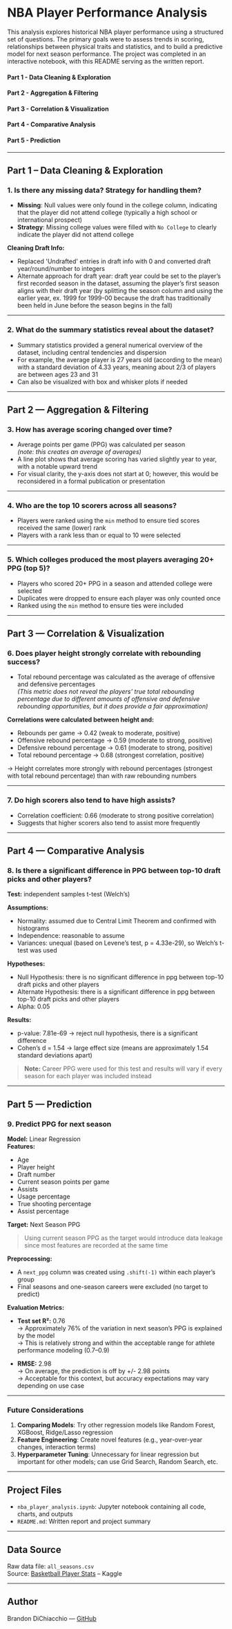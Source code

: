 # NBA Player Performance Analysis

This analysis explores historical NBA player performance using a structured set of questions. The primary goals were to assess trends in scoring, relationships between physical traits and statistics, and to build a predictive model for next season performance. The project was completed in an interactive notebook, with this README serving as the written report.

#### Part 1 - Data Cleaning & Exploration
#### Part 2 - Aggregation & Filtering
#### Part 3 - Correlation & Visualization
#### Part 4 - Comparative Analysis
#### Part 5 - Prediction
---

## Part 1 – Data Cleaning & Exploration

### 1. Is there any missing data? Strategy for handling them?

- **Missing**: Null values were only found in the college column, indicating that the player did not attend college (typically a high school or international prospect)
- **Strategy**: Missing college values were filled with `No College` to clearly indicate the player did not attend college

**Cleaning Draft Info:**
- Replaced 'Undrafted' entries in draft info with 0 and converted draft year/round/number to integers
- Alternate approach for draft year: draft year could be set to the player’s first recorded season in the dataset, assuming the player’s first season aligns with their draft year (by splitting the season column and using the earlier year, ex. 1999 for 1999-00 because the draft has traditionally been held in June before the season begins in the fall)

---

### 2. What do the summary statistics reveal about the dataset?

- Summary statistics provided a general numerical overview of the dataset, including central tendencies and dispersion
- For example, the average player is 27 years old (according to the mean) with a standard deviation of 4.33 years, meaning about 2/3 of players are between ages 23 and 31
- Can also be visualized with box and whisker plots if needed

---

## Part 2 — Aggregation & Filtering

### 3. How has average scoring changed over time?

- Average points per game (PPG) was calculated per season  
  *(note: this creates an average of averages)*
- A line plot shows that average scoring has varied slightly year to year, with a notable upward trend
- For visual clarity, the y-axis does not start at 0; however, this would be reconsidered in a formal publication or presentation

---

### 4. Who are the top 10 scorers across all seasons?

- Players were ranked using the `min` method to ensure tied scores received the same (lower) rank
- Players with a rank less than or equal to 10 were selected

---

### 5. Which colleges produced the most players averaging 20+ PPG (top 5)?

- Players who scored 20+ PPG in a season and attended college were selected
- Duplicates were dropped to ensure each player was only counted once
- Ranked using the `min` method to ensure ties were included

---

## Part 3 — Correlation & Visualization

### 6. Does player height strongly correlate with rebounding success?

- Total rebound percentage was calculated as the average of offensive and defensive percentages  
  *(This metric does not reveal the players’ true total rebounding percentage due to different amounts of offensive and defensive rebounding opportunities, but it does provide a fair approximation)*

**Correlations were calculated between height and:**
- Rebounds per game → 0.42 (weak to moderate, positive)
- Offensive rebound percentage → 0.59 (moderate to strong, positive)
- Defensive rebound percentage → 0.61 (moderate to strong, positive)
- Total rebound percentage → 0.68 (strongest correlation, positive)

→ Height correlates more strongly with rebound percentages (strongest with total rebound percentage) than with raw rebounding numbers

---

### 7. Do high scorers also tend to have high assists?

- Correlation coefficient: 0.66 (moderate to strong positive correlation)
- Suggests that higher scorers also tend to assist more frequently

---

## Part 4 — Comparative Analysis

### 8. Is there a significant difference in PPG between top-10 draft picks and other players?

**Test:** independent samples t-test (Welch’s)

**Assumptions:**
- Normality: assumed due to Central Limit Theorem and confirmed with histograms  
- Independence: reasonable to assume  
- Variances: unequal (based on Levene’s test, p = 4.33e-29), so Welch’s t-test was used  

**Hypotheses:**
- Null Hypothesis: there is no significant difference in ppg between top-10 draft picks and other players  
- Alternate Hypothesis: there is a significant difference in ppg between top-10 draft picks and other players  
- Alpha: 0.05  

**Results:**
- p-value: 7.81e-69 → reject null hypothesis, there is a significant difference  
- Cohen’s d = 1.54 → large effect size (means are approximately 1.54 standard deviations apart)

> **Note:** Career PPG were used for this test and results will vary if every season for each player was included instead

---

## Part 5 — Prediction

### 9. Predict PPG for next season

**Model:** Linear Regression  
**Features:**  
- Age  
- Player height  
- Draft number  
- Current season points per game  
- Assists  
- Usage percentage  
- True shooting percentage  
- Assist percentage  

**Target:** Next Season PPG  
> Using current season PPG as the target would introduce data leakage since most features are recorded at the same time

**Preprocessing:**
- A `next_ppg` column was created using `.shift(-1)` within each player’s group
- Final seasons and one-season careers were excluded (no target to predict)

**Evaluation Metrics:**  
- **Test set R²:** 0.76  
  → Approximately 76% of the variation in next season’s PPG is explained by the model  
  → This is relatively strong and within the acceptable range for athlete performance modeling (0.7–0.9)  

- **RMSE:** 2.98  
  → On average, the prediction is off by +/- 2.98 points  
  → Acceptable for this context, but accuracy expectations may vary depending on use case

---

### Future Considerations

1. **Comparing Models**: Try other regression models like Random Forest, XGBoost, Ridge/Lasso regression  
2. **Feature Engineering**: Create novel features (e.g., year-over-year changes, interaction terms)  
3. **Hyperparameter Tuning**: Unnecessary for linear regression but important for other models; can use Grid Search, Random Search, etc.

---

## Project Files

- `nba_player_analysis.ipynb`: Jupyter notebook containing all code, charts, and outputs  
- `README.md`: Written report and project summary  

---

## Data Source

Raw data file: `all_seasons.csv`  
Source: [Basketball Player Stats](https://www.kaggle.com/datasets/justinas/nba-players-data) – Kaggle

---

## Author

Brandon DiChiacchio — [GitHub](https://github.com/bdichiacchio)
